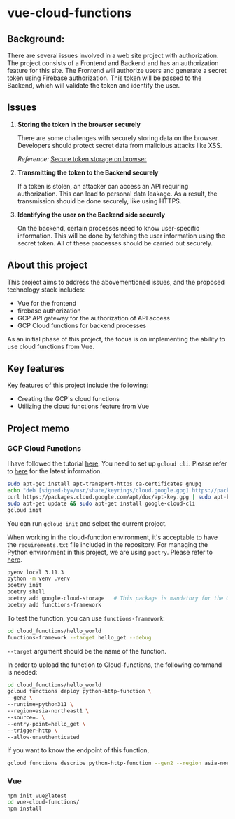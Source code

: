 # vue-cloud-functions

## Background:
There are several issues involved in a web site project with authorization.
The project consists of a Frontend and Backend and has an authorization feature for this site.
The Frontend will authorize users and generate a secret token using Firebase authorization.
This token will be passed to the Backend, which will validate the token and identify the user.

## Issues
1. **Storing the token in the browser securely**

   There are some challenges with securely storing data on the browser. 
   Developers should protect secret data from malicious attacks like XSS.

   *Reference:* [Secure token storage on browser](https://zenn.dev/peg/articles/e69de52ed12381)

2. **Transmitting the token to the Backend securely**

   If a token is stolen, an attacker can access an API requiring authorization. This can lead to personal data leakage. As a result, the transmission should be done securely, like using HTTPS.

3. **Identifying the user on the Backend side securely**

   On the backend, certain processes need to know user-specific information. This will be done by fetching the user information using the secret token. All of these processes should be carried out securely.


## About this project
This project aims to address the abovementioned issues, and the proposed technology stack includes:
- Vue for the frontend
- firebase authorization
- GCP API gateway for the authorization of API access
- GCP Cloud functions for backend processes

As an initial phase of this project, the focus is on implementing the ability to use cloud functions from Vue.

## Key features
Key features of this project include the following:
- Creating the GCP's cloud functions
- Utilizing the cloud functions feature from Vue


## Project memo
### GCP Cloud Functions
I have followed the tutorial [here](https://cloud.google.com/functions/docs/tutorials/http?hl=ja).
You need to set up `gcloud cli`. Please refer to [here](https://cloud.google.com/sdk/docs/install?hl=ja#deb) for the latest information.
```bash
sudo apt-get install apt-transport-https ca-certificates gnupg
echo "deb [signed-by=/usr/share/keyrings/cloud.google.gpg] https://packages.cloud.google.com/apt cloud-sdk main" | sudo tee -a /etc/apt/sources.list.d/google-cloud-sdk.list
curl https://packages.cloud.google.com/apt/doc/apt-key.gpg | sudo apt-key --keyring /usr/share/keyrings/cloud.google.gpg add -
sudo apt-get update && sudo apt-get install google-cloud-cli
gcloud init
```
You can run `gcloud init` and select the current project.

When working in the cloud-function environment, it's acceptable to have the `requirements.txt` file included in the repository. For managing the Python environment in this project, we are using `poetry`.
Please refer to [here](https://cloud.google.com/python/docs/setup?hl=ja#linux).
```bash
pyenv local 3.11.3
python -m venv .venv
poetry init
poetry shell
poetry add google-cloud-storage   # This package is mandatory for the GCP project.
poetry add functions-framework
```

To test the function, you can use `functions-framework`:
```bash
cd cloud_functions/hello_world
functions-framework --target hello_get --debug
```
`--target` argument should be the name of the function.

In order to upload the function to Cloud-functions, the following command is needed:
```bash
cd cloud_functions/hello_world
gcloud functions deploy python-http-function \
--gen2 \
--runtime=python311 \
--region=asia-northeast1 \
--source=. \
--entry-point=hello_get \
--trigger-http \
--allow-unauthenticated
```

If you want to know the endpoint of this function, 
```bash
gcloud functions describe python-http-function --gen2 --region asia-northeast1 --format="value(serviceConfig.uri)"
```

### Vue
```bash
npm init vue@latest
cd vue-cloud-functions/
npm install
```


